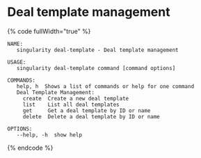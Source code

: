 # Deal template management

{% code fullWidth="true" %}
```
NAME:
   singularity deal-template - Deal template management

USAGE:
   singularity deal-template command [command options]

COMMANDS:
   help, h  Shows a list of commands or help for one command
   Deal Template Management:
     create  Create a new deal template
     list    List all deal templates
     get     Get a deal template by ID or name
     delete  Delete a deal template by ID or name

OPTIONS:
   --help, -h  show help
```
{% endcode %}
